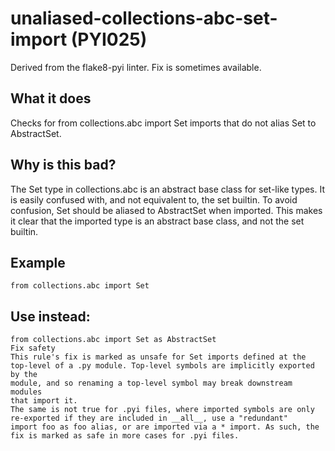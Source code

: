 # unaliased-collections-abc-set-import (PYI025)
Derived from the flake8-pyi linter.
Fix is sometimes available.
## What it does
Checks for from collections.abc import Set imports that do not alias
Set to AbstractSet.
## Why is this bad?
The Set type in collections.abc is an abstract base class for set-like types.
It is easily confused with, and not equivalent to, the set builtin.
To avoid confusion, Set should be aliased to AbstractSet when imported. This
makes it clear that the imported type is an abstract base class, and not the
set builtin.
## Example
```
from collections.abc import Set
```
## Use instead:
```
from collections.abc import Set as AbstractSet
Fix safety
This rule's fix is marked as unsafe for Set imports defined at the
top-level of a .py module. Top-level symbols are implicitly exported by the
module, and so renaming a top-level symbol may break downstream modules
that import it.
The same is not true for .pyi files, where imported symbols are only
re-exported if they are included in __all__, use a "redundant"
import foo as foo alias, or are imported via a * import. As such, the
fix is marked as safe in more cases for .pyi files.
```